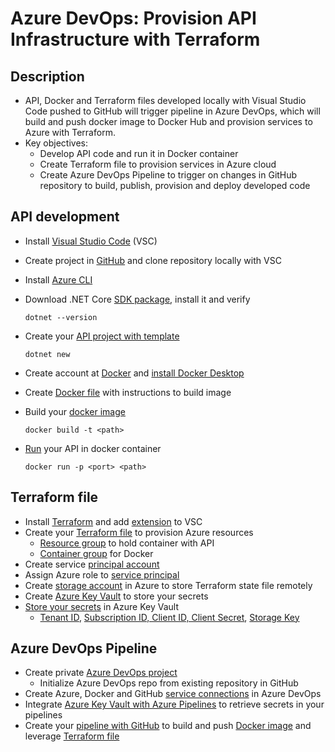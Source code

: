 # Azure DevOps: Provision API Infrastructure with Terraform

## Description

- API, Docker and Terraform files developed locally with Visual Studio Code pushed to GitHub will trigger pipeline in Azure DevOps, which will build and push docker image to Docker Hub and provision services to Azure with Terraform.
- Key objectives:
    - Develop API code and run it in Docker container
    - Create Terraform file to provision services in Azure cloud
    - Create Azure DevOps Pipeline to trigger on changes in GitHub repository to build, publish, provision and deploy developed code

## API development

- Install [Visual Studio Code](https://code.visualstudio.com/download) (VSC)
- Create project in [GitHub](https://github.com/join) and clone repository locally with VSC
- Install [Azure CLI](https://docs.microsoft.com/en-us/cli/azure/install-azure-cli)
- Download .NET Core [SDK package](https://dotnet.microsoft.com/en-us/download/dotnet/3.1), install it and verify
    
    ```
    dotnet --version 
    ```
    
- Create your [API project with template](https://docs.microsoft.com/en-us/dotnet/core/tools/dotnet-new)
    
    ```
    dotnet new
    ```
    
- Create account at [Docker](https://www.docker.com/) and [install Docker Desktop](https://www.docker.com/products/docker-desktop/)
- Create [Docker file](https://hugs4bugs.me/Docker-101/#what-is-a-dockerfile) with instructions to build image
- Build your [docker image](https://docs.docker.com/engine/reference/commandline/build/)
    
    ```
    docker build -t <path>
    ```
    
- [Run](https://docs.docker.com/engine/reference/run/) your API in docker container
    
    ```
    docker run -p <port> <path>
    ```
    

## Terraform file

- Install [Terraform](https://learn.hashicorp.com/tutorials/terraform/install-cli) and add [extension](https://marketplace.visualstudio.com/items?itemName=HashiCorp.terraform) to VSC
- Create your [Terraform file](https://registry.terraform.io/providers/hashicorp/azurerm/latest/docs) to provision Azure resources
    - [Resource group](https://registry.terraform.io/providers/hashicorp/azurerm/latest/docs/resources/resource_group) to hold container with API
    - [Container group](https://registry.terraform.io/providers/hashicorp/azurerm/latest/docs/resources/container_group) for Docker
- Create service [principal account](https://docs.microsoft.com/en-us/azure/active-directory/develop/app-objects-and-service-principals)
- Assign Azure role to [service principal](https://docs.microsoft.com/en-us/azure/role-based-access-control/role-assignments-steps)
- Create [storage account](https://docs.microsoft.com/en-us/azure/storage/common/storage-account-create?tabs=azure-portal) in Azure to store Terraform state file remotely
- Create [Azure Key Vault](https://docs.microsoft.com/en-us/azure/key-vault/general/quick-create-portal) to store your secrets
- [Store your secrets](https://docs.microsoft.com/en-us/azure/key-vault/secrets/quick-create-portal#add-a-secret-to-key-vault) in Azure Key Vault
    - [Tenant ID](https://docs.microsoft.com/en-us/azure/active-directory/fundamentals/active-directory-how-to-find-tenant), [Subscription ID, Client ID, Client Secret](https://www.cloudsnooze.com/news/view/29), [Storage Key](https://docs.microsoft.com/en-us/azure/storage/common/storage-account-keys-manage?tabs=azure-portal#view-account-access-keys)

## Azure DevOps Pipeline

- Create private [Azure DevOps project](https://docs.microsoft.com/en-us/azure/devops/organizations/projects/create-project?view=azure-devops&tabs=browser)
    - Initialize Azure DevOps repo from existing repository in GitHub
- Create Azure, Docker and GitHub [service connections](https://docs.microsoft.com/en-us/azure/devops/pipelines/library/service-endpoints?view=azure-devops&tabs=yaml) in Azure DevOps
- Integrate [Azure Key Vault with Azure Pipelines](https://thomasthornton.cloud/2021/06/24/storing-and-retrieving-secrets-in-azure-keyvault-with-variable-groups-in-azure-devops-pipelines/) to retrieve secrets in your pipelines
- Create your [pipeline with GitHub](https://docs.microsoft.com/en-us/azure/devops/pipelines/repos/github?view=azure-devops&tabs=yaml) to build and push [Docker image](https://docs.microsoft.com/en-us/azure/devops/pipelines/tasks/build/docker?view=azure-devops) and leverage [Terraform file](https://learn.hashicorp.com/tutorials/terraform/automate-terraform)